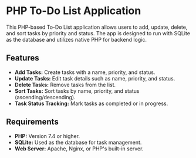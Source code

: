 # PHP To-Do List Application

This PHP-based To-Do List application allows users to add, update, delete, and sort tasks by priority and status. The app is designed to run with SQLite as the database and utilizes native PHP for backend logic.

## Features

- **Add Tasks:** Create tasks with a name, priority, and status.
- **Update Tasks:** Edit task details such as name, priority, and status.
- **Delete Tasks:** Remove tasks from the list.
- **Sort Tasks:** Sort tasks by name, priority, and status (ascending/descending).
- **Task Status Tracking:** Mark tasks as completed or in progress.

## Requirements

- **PHP:** Version 7.4 or higher.
- **SQLite:** Used as the database for task management.
- **Web Server:** Apache, Nginx, or PHP's built-in server.